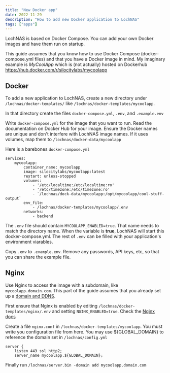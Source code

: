 ```yaml
---
title: "New Docker app"
date: 2022-11-29
description: "How to add new Docker application to LochNAS"
tags: ["apps"]
---
```


LochNAS is based on Docker Compose. You can add your own Docker images and have them run on startup.

This guide assumes that you know how to use Docker Compose (docker-compose.yml files) and that you have a Docker image in mind. My imaginary example is _MyCoolApp_ which is (not actually) hosted on Dockerhub https://hub.docker.com/r/silocitylabs/mycoolapp

## Docker

To add a new application to LochNAS, create a new directory under `/lochnas/docker-templates/` like `/lochnas/docker-templates/mycoolapp`.

In that directory create the files `docker-compose.yml`, `.env`, and `.example.env`

Write `docker-compose.yml` for the image that you want to run. Read the documentation on Docker Hub for your image. Ensure the Docker names are unique and don't interfere with LochNAS image names. If it uses volumes, map them to `/lochnas/docker-data/mycoolapp`

Here is a barebones `docker-compose.yml`
```
services:
    mycoolapp:
        container_name: mycoolapp
        image: silocitylabs/mycoolapp:latest
        restart: unless-stopped
        volumes:
            - '/etc/localtime:/etc/localtime:ro'
            - '/etc/timezone:/etc/timezone:ro'
            - `/lochnas/dock-data/mycoolapp:/opt/mycoolapp/cool-stuff-output`
        env_file:
            - /lochnas/docker-templates/mycoolapp/.env
        networks:
            - backend
```

The `.env` file should contain `MYCOOLAPP_ENABLED=true`. That name needs to match the directory name. When the variable is **true**, LochNAS will start this docker-compose.yml. The rest of `.env` can be filled with your application's environment viarables.

Copy `.env` to `.example.env`. Remove any passwords, API keys, etc, so that you can share the example file.

## Nginx

Use Nginx to access the image with a subdomain, like `mycoolapp.domain.com`. This part of the guide assumes that you already set up a [domain and DDNS](../ddns/).

First ensure that Nginx is enabled by editing `/lochnas/docker-templates/nginx/.env` and setting `NGINX_ENABLED=true`. Check the [Nginx docs](../../apps/nginx/)

Create a file `nginx.conf` in `/lochnas/docker-templates/mycoolapp`. You must write you configuration file from here. You may use ${GLOBAL_DOMAIN} to reference the domain set in `/lochnas/config.yml`

```
server {
    listen 443 ssl http2;
    server_name mycoolapp.${GLOBAL_DOMAIN};

```

Finally run  `/lochnas/server.bin -domain add mycoolapp.domain.com`


